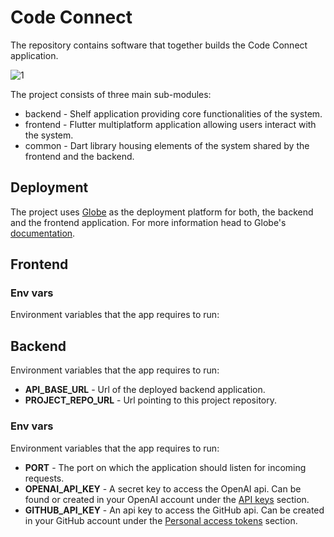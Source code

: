 # Code Connect

The repository contains software that together builds the Code Connect application.

![1](https://github.com/tomwyr/code-connect/assets/9600796/aeedc79d-54b0-4a91-8999-e7169c4b7a87)

The project consists of three main sub-modules:

- backend - Shelf application providing core functionalities of the system.
- frontend - Flutter multiplatform application allowing users interact with the system.
- common - Dart library housing elements of the system shared by the frontend and the backend.

## Deployment

The project uses [Globe](globe.dev) as the deployment platform for both, the backend and the frontend application. For more information head to Globe's [documentation](https://docs.globe.dev/).

## Frontend

### Env vars

Environment variables that the app requires to run:

## Backend

Environment variables that the app requires to run:

- **API_BASE_URL** - Url of the deployed backend application.
- **PROJECT_REPO_URL** - Url pointing to this project repository.

### Env vars

Environment variables that the app requires to run:

- **PORT** - The port on which the application should listen for incoming requests.
- **OPENAI_API_KEY** - A secret key to access the OpenAI api. Can be found or created in your OpenAI account under the [API keys](https://platform.openai.com/api-keys) section.
- **GITHUB_API_KEY** - An api key to access the GitHub api. Can be created in your GitHub account under the [Personal access tokens](https://github.com/settings/tokens) section.
